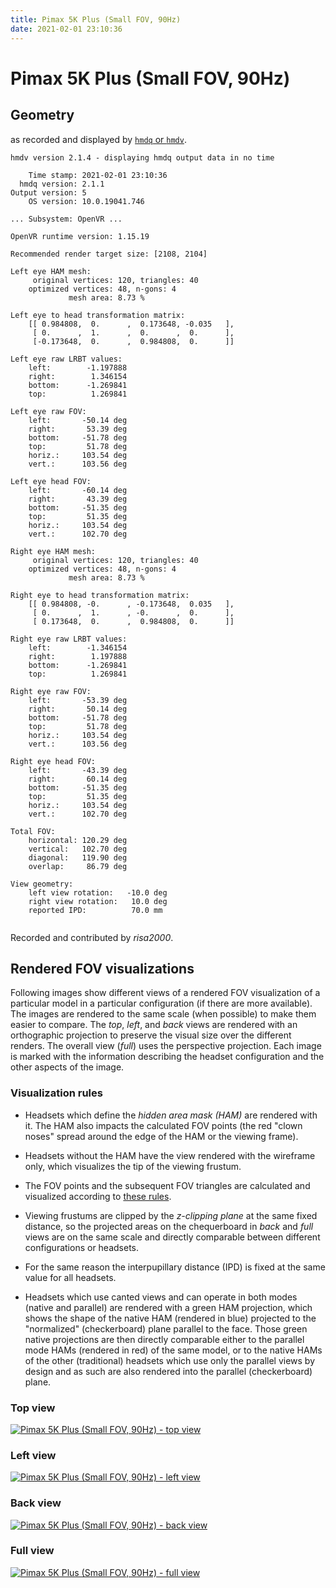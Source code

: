 ```yaml
---
title: Pimax 5K Plus (Small FOV, 90Hz)
date: 2021-02-01 23:10:36
---
```

# Pimax 5K Plus (Small FOV, 90Hz)

## Geometry

as recorded and displayed by [`hmdq` or `hmdv`](https://github.com/risa2000/hmdq).
```
hmdv version 2.1.4 - displaying hmdq output data in no time

    Time stamp: 2021-02-01 23:10:36
  hmdq version: 2.1.1
Output version: 5
    OS version: 10.0.19041.746

... Subsystem: OpenVR ...

OpenVR runtime version: 1.15.19

Recommended render target size: [2108, 2104]

Left eye HAM mesh:
     original vertices: 120, triangles: 40
    optimized vertices: 48, n-gons: 4
             mesh area: 8.73 %

Left eye to head transformation matrix:
    [[ 0.984808,  0.      ,  0.173648, -0.035   ],
     [ 0.      ,  1.      ,  0.      ,  0.      ],
     [-0.173648,  0.      ,  0.984808,  0.      ]]

Left eye raw LRBT values:
    left:        -1.197888
    right:        1.346154
    bottom:      -1.269841
    top:          1.269841

Left eye raw FOV:
    left:       -50.14 deg
    right:       53.39 deg
    bottom:     -51.78 deg
    top:         51.78 deg
    horiz.:     103.54 deg
    vert.:      103.56 deg

Left eye head FOV:
    left:       -60.14 deg
    right:       43.39 deg
    bottom:     -51.35 deg
    top:         51.35 deg
    horiz.:     103.54 deg
    vert.:      102.70 deg

Right eye HAM mesh:
     original vertices: 120, triangles: 40
    optimized vertices: 48, n-gons: 4
             mesh area: 8.73 %

Right eye to head transformation matrix:
    [[ 0.984808, -0.      , -0.173648,  0.035   ],
     [ 0.      ,  1.      , -0.      ,  0.      ],
     [ 0.173648,  0.      ,  0.984808,  0.      ]]

Right eye raw LRBT values:
    left:        -1.346154
    right:        1.197888
    bottom:      -1.269841
    top:          1.269841

Right eye raw FOV:
    left:       -53.39 deg
    right:       50.14 deg
    bottom:     -51.78 deg
    top:         51.78 deg
    horiz.:     103.54 deg
    vert.:      103.56 deg

Right eye head FOV:
    left:       -43.39 deg
    right:       60.14 deg
    bottom:     -51.35 deg
    top:         51.35 deg
    horiz.:     103.54 deg
    vert.:      102.70 deg

Total FOV:
    horizontal: 120.29 deg
    vertical:   102.70 deg
    diagonal:   119.90 deg
    overlap:     86.79 deg

View geometry:
    left view rotation:   -10.0 deg
    right view rotation:   10.0 deg
    reported IPD:          70.0 mm


```
Recorded and contributed by _risa2000_.

## Rendered FOV visualizations

Following images show different views of a rendered FOV visualization of a
particular model in a particular configuration (if there are more available).
The images are rendered to the same scale (when possible) to make them easier
to compare. The _top_, _left_, and _back_ views are rendered with an
orthographic projection to preserve the visual size over the different renders.
The overall view (_full_) uses the perspective projection. Each image is marked
with the information describing the headset configuration and the other aspects
of the image.

### Visualization rules

* Headsets which define the _hidden area mask (HAM)_ are rendered with it. The
  HAM also impacts the calculated FOV points (the red "clown noses" spread
  around the edge of the HAM or the viewing frame).

* Headsets without the HAM have the view rendered with the wireframe only, which
  visualizes the tip of the viewing frustum.

* The FOV points and the subsequent FOV triangles are calculated and visualized
  according to [these
  rules](https://risa2000.github.io/vrdocs/docs/hmd_fov_calculation).

* Viewing frustums are clipped by the _z-clipping plane_ at the same fixed
  distance, so the projected areas on the chequerboard in _back_ and _full_
  views are on the same scale and directly comparable between different
  configurations or headsets.

* For the same reason the interpupillary distance (IPD) is fixed at the same
  value for all headsets.

* Headsets which use canted views and can operate in both modes (native and
  parallel) are rendered with a green HAM projection, which shows the shape of
  the native HAM (rendered in blue) projected to the "normalized"
  (checkerboard) plane parallel to the face. Those green native projections are
  then directly comparable either to the parallel mode HAMs (rendered in red)
  of the same model, or to the native HAMs of the other (traditional) headsets
  which use only the parallel views by design and as such are also rendered
  into the parallel (checkerboard) plane.

### Top view
[![Pimax 5K Plus (Small FOV, 90Hz) - top view](../images/Pimax5KPlus_Small_Native_R90_top.dmx.png)](../images/Pimax5KPlus_Small_Native_R90_top.dmx.png)

### Left view
[![Pimax 5K Plus (Small FOV, 90Hz) - left view](../images/Pimax5KPlus_Small_Native_R90_left.dmx.png)](../images/Pimax5KPlus_Small_Native_R90_left.dmx.png)

### Back view
[![Pimax 5K Plus (Small FOV, 90Hz) - back view](../images/Pimax5KPlus_Small_Native_R90_back.dmx.png)](../images/Pimax5KPlus_Small_Native_R90_back.dmx.png)

### Full view
[![Pimax 5K Plus (Small FOV, 90Hz) - full view](../images/Pimax5KPlus_Small_Native_R90_over.dmx.png)](../images/Pimax5KPlus_Small_Native_R90_over.dmx.png)

